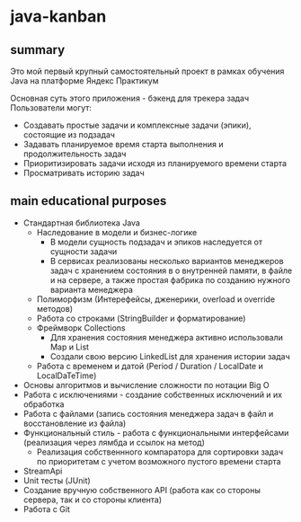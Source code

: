 # java-kanban

## summary

Это мой первый крупный самостоятельный проект в рамках обучения Java на платформе Яндекс Практикум

Основная суть этого приложения - бэкенд для трекера задач
Пользователи могут:
- Создавать простые задачи и комплексные задачи (эпики), состоящие из подзадач
- Задавать планируемое время старта выполнения и продолжительность задач
- Приоритизировать задачи исходя из планируемого времени старта
- Просматривать историю задач

## main educational purposes

- Стандартная библиотека Java
  - Наследование в модели и бизнес-логике
    - В модели сущность подзадач и эпиков наследуется от сущности задачи
    - В сервисах реализованы несколько вариантов менеджеров задач с хранением состояния в о внутренней памяти, в файле и на сервере, а также простая фабрика по созданию нужного варианта менеджера
  - Полиморфизм (Интерефейсы, дженерики, overload и override методов)
  - Работа со строками (StringBuilder и форматирование)
  - Фреймворк Collections
    - Для хранения состояния менеджера активно использовали Map и List
    - Создали свою версию LinkedList для хранения истории задач
  - Работа с временем и датой (Period / Duration / LocalDate и LocalDaTeTime)
- Основы алгоритмов и вычисление сложности по нотации Big O
- Работа с исключениями - создание собственных исключений и их обработка
- Работа с файлами (запись состояния менеджера задач в файл и восстановление из файла)
- Функциональный стиль - работа с функциональными интерфейсами (реализация через лямбда и ссылок на метод)
  - Реализация собственнного компаратора для сортировки задач по приоритетам с учетом возможного пустого времени старта
- StreamApi
- Unit тесты (JUnit)
- Создание вручную собственного API (работа как со стороны сервера, так и со стороны клиента)
- Работа с Git


